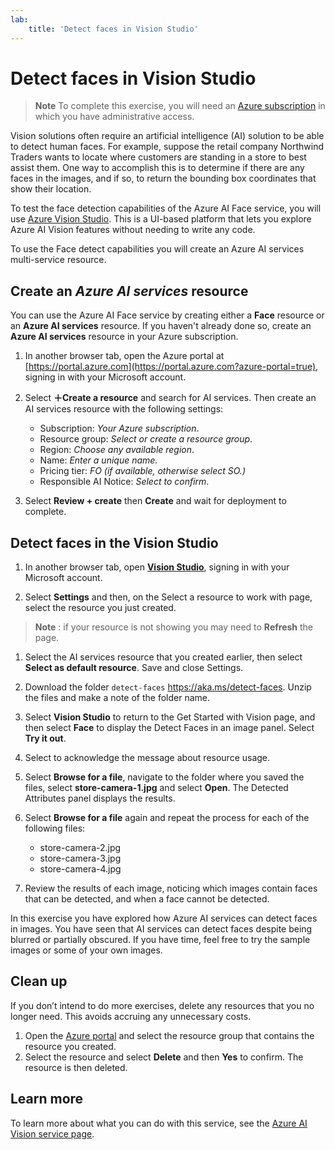 ```yaml
---
lab:
    title: 'Detect faces in Vision Studio​'
---
```


# Detect faces in Vision Studio

> **Note**
> To complete this exercise, you will need an [Azure subscription](https://azure.microsoft.com/free?azure-portal=true) in which you have administrative access.

Vision solutions often require an artificial intelligence (AI) solution to be able to detect human faces. For example, suppose the retail company Northwind Traders wants to locate where customers are standing in a store to best assist them. One way to accomplish this is to determine if there are any faces in the images, and if so, to return the bounding box coordinates that show their location. 

To test the face detection capabilities of the Azure AI Face service, you will use [Azure Vision Studio](https://portal.vision.cognitive.azure.com/). This is a UI-based platform that lets you explore Azure AI Vision features without needing to write any code.

To use the Face detect capabilities you will create an Azure AI services multi-service resource. 

## Create an *Azure AI services* resource
You can use the Azure AI Face service by creating either a **Face** resource or an **Azure AI services** resource. If you haven't already done so, create an **Azure AI services** resource in your Azure subscription.

1. In another browser tab, open the Azure portal at [https://portal.azure.com](https://portal.azure.com?azure-portal=true), signing in with your Microsoft account.

1. Select **&#65291;Create a resource** and search for AI services. Then create an AI services resource with the following settings:
    - Subscription: *Your Azure subscription*.
    - Resource group: *Select or create a resource group*. 
    - Region: *Choose any available region*.
    - Name: *Enter a unique name.*
    - Pricing tier: *FO (if available, otherwise select SO.)*
    - Responsible AI Notice: *Select to confirm*.

1. Select **Review + create** then **Create** and wait for deployment to complete. 

## Detect faces in the Vision Studio

1. In another browser tab, open [**Vision Studio**](https://portal.vision.cognitive.azure.com?azure-portal=true), signing in with your Microsoft account.

1. Select **Settings** and then, on the Select a resource to work with page, select the resource you just created.  

> **Note** : if your resource is not showing you may need to **Refresh** the page. 

1. Select the AI services resource that you created earlier, then select **Select as default resource**. Save and close Settings. 

1. Download the folder `detect-faces` https://aka.ms/detect-faces. Unzip the files and make a note of the folder name.

1. Select **Vision Studio** to return to the Get Started with Vision page, and then select **Face** to display the Detect Faces in an image panel. Select **Try it out**.

1. Select to acknowledge the message about resource usage. 

1. Select **Browse for a file**, navigate to the folder where you saved the files, select **store-camera-1.jpg** and select **Open**. The Detected Attributes panel displays the results. 

1. Select **Browse for a file** again and repeat the process for each of the following files:
    - store-camera-2.jpg
    - store-camera-3.jpg 
    - store-camera-4.jpg 

1. Review the results of each image, noticing which images contain faces that can be detected, and when a face cannot be detected. 

In this exercise you have explored how Azure AI services can detect faces in images. You have seen that AI services can detect faces despite being blurred or partially obscured. If you have time, feel free to try the sample images or some of your own images.

## Clean up
If you don’t intend to do more exercises, delete any resources that you no longer need. This avoids accruing any unnecessary costs.
1.	Open the [Azure portal](https://portal.azure.com) and select the resource group that contains the resource you created. 
1.	Select the resource and select **Delete** and then **Yes** to confirm. The resource is then deleted.

## Learn more

To learn more about what you can do with this service, see the [Azure AI Vision service page](https://azure.microsoft.com/products/ai-services/ai-vision/).
